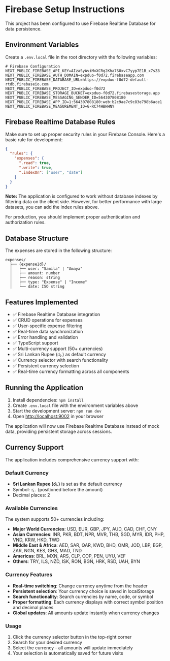 # Firebase Setup Instructions

This project has been configured to use Firebase Realtime Database for data persistence.

## Environment Variables

Create a `.env.local` file in the root directory with the following variables:

```env
# Firebase Configuration
NEXT_PUBLIC_FIREBASE_API_KEY=AIzaSyAviMxXCRq2Kha7SUxvC7yyp7E1B_x7sZ8
NEXT_PUBLIC_FIREBASE_AUTH_DOMAIN=expduo-f0d72.firebaseapp.com
NEXT_PUBLIC_FIREBASE_DATABASE_URL=https://expduo-f0d72-default-rtdb.firebaseio.com
NEXT_PUBLIC_FIREBASE_PROJECT_ID=expduo-f0d72
NEXT_PUBLIC_FIREBASE_STORAGE_BUCKET=expduo-f0d72.firebasestorage.app
NEXT_PUBLIC_FIREBASE_MESSAGING_SENDER_ID=564307808180
NEXT_PUBLIC_FIREBASE_APP_ID=1:564307808180:web:b2c9ae7c9c83e798b6ace1
NEXT_PUBLIC_FIREBASE_MEASUREMENT_ID=G-RC74HBHHNY
```

## Firebase Realtime Database Rules

Make sure to set up proper security rules in your Firebase Console. Here's a basic rule for development:

```json
{
  "rules": {
    "expenses": {
      ".read": true,
      ".write": true,
      ".indexOn": ["user", "date"]
    }
  }
}
```

**Note:** The application is configured to work without database indexes by filtering data on the client side. However, for better performance with large datasets, you can add the index rules above.

For production, you should implement proper authentication and authorization rules.

## Database Structure

The expenses are stored in the following structure:

```
expenses/
  ├── {expenseId}/
  │   ├── user: "Samila" | "Amaya"
  │   ├── amount: number
  │   ├── reason: string
  │   ├── type: "Expense" | "Income"
  │   └── date: ISO string
```

## Features Implemented

- ✅ Firebase Realtime Database integration
- ✅ CRUD operations for expenses
- ✅ User-specific expense filtering
- ✅ Real-time data synchronization
- ✅ Error handling and validation
- ✅ TypeScript support
- ✅ Multi-currency support (50+ currencies)
- ✅ Sri Lankan Rupee (රු.) as default currency
- ✅ Currency selector with search functionality
- ✅ Persistent currency selection
- ✅ Real-time currency formatting across all components

## Running the Application

1. Install dependencies: `npm install`
2. Create `.env.local` file with the environment variables above
3. Start the development server: `npm run dev`
4. Open [http://localhost:9002](http://localhost:9002) in your browser

The application will now use Firebase Realtime Database instead of mock data, providing persistent storage across sessions.

## Currency Support

The application includes comprehensive currency support with:

### Default Currency
- **Sri Lankan Rupee (රු.)** is set as the default currency
- Symbol: `රු.` (positioned before the amount)
- Decimal places: 2

### Available Currencies
The system supports 50+ currencies including:
- **Major World Currencies**: USD, EUR, GBP, JPY, AUD, CAD, CHF, CNY
- **Asian Currencies**: INR, PKR, BDT, NPR, MVR, THB, SGD, MYR, IDR, PHP, VND, KRW, HKD, TWD
- **Middle East & Africa**: AED, SAR, QAR, KWD, BHD, OMR, JOD, LBP, EGP, ZAR, NGN, KES, GHS, MAD, TND
- **Americas**: BRL, MXN, ARS, CLP, COP, PEN, UYU, VEF
- **Others**: TRY, ILS, NZD, ISK, RON, BGN, HRK, RSD, UAH, BYN

### Currency Features
- **Real-time switching**: Change currency anytime from the header
- **Persistent selection**: Your currency choice is saved in localStorage
- **Search functionality**: Search currencies by name, code, or symbol
- **Proper formatting**: Each currency displays with correct symbol position and decimal places
- **Global updates**: All amounts update instantly when currency changes

### Usage
1. Click the currency selector button in the top-right corner
2. Search for your desired currency
3. Select the currency - all amounts will update immediately
4. Your selection is automatically saved for future visits

